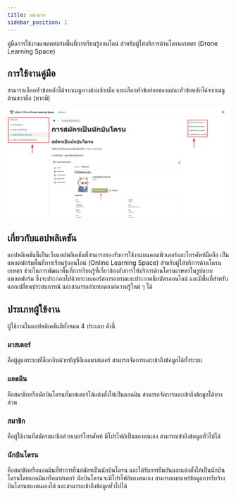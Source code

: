```yaml
---
title: หน้าแรก
sidebar_position: 1
---
```


คู่มือการใช้งานแพลตฟอร์มพื้นที่การเรียนรู้ออนไลน์ สําหรับผู้ให้บริการด้านโดรนเกษตร (Drone Learning Space)

## การใช้งานคู่มือ

สามารถเลือกหัวข้อหลักได้จากเมนูทางด้านซ้ายมือ และเลือกหัวข้อย่อยของแต่ละหัวข้อหลักได้จากเมนูด้านขวามือ (หากมี)

![การใช้งานคู่มือ](/img/docs/intro/1.png)

## เกี่ยวกับแอปพลิเคชัน

แอปพลิเคชันนี้เป็นเว็บแอปพลิเคชันที่สามารถรองรับการใช้งานบนคอมพิวเตอร์และโทรศัพท์มือถือ เป็นแพลตฟอร์มพื้นที่การเรียนรู้ออนไลน์ (Online Learning Space) สําหรับผู้ให้บริการด้านโดรนเกษตร ช่วยในการพัฒนาพื้นที่การเรียนรู้ที่เกี่ยวข้องกับการให้บริการด้านโดรนเกษตรในรูปแบบแพลตฟอร์ม ซึ่งจะประกอบไปด้วยระบบคอร์สการอบรมและประกาศนียบัตรออนไลน์ และมีพื้นที่สำหรับแลกเปลี่ยนประสบการณ์ และสามารถถ่ายทอดองค์ความรู้ใหม่ ๆ ได้

## ประเภทผู้ใช้งาน

ผู้ใช้งานในแอปพลิเคชันมีทั้งหมด 4 ประเภท ดังนี้

### มาสเตอร์

คือผู้ดูแลระบบที่ล็อกอินด้วยบัญชีอีเมลมาสเตอร์ สามารถจัดการและเข้าถึงข้อมูลได้ทั้งระบบ

### แอดมิน

คือสมาชิกหรือนักบินโดรนที่มาสเตอร์ได้แต่งตั้งให้เป็นแอดมิน สามารถจัดการและเข้าถึงข้อมูลได้บางส่วน

### สมาชิก

คือผู้ใช้งานที่สมัครสมาชิกด้วยเบอร์โทรศัพท์ มีโปรไฟล์เป็นของตนเอง สามารถเข้าถึงข้อมูลทั่วไปได้

### นักบินโดรน

คือสมาชิกหรือแอดมินที่ทำการยื่นสมัครเป็นนักบินโดรน และได้รับการยืนยันและแต่งตั้งให้เป็นนักบินโดรนโดยแอดมินหรือมาสเตอร์ นักบินโดรนจะมีโปรไฟล์ของตนเอง สามารถเผยแพร่ข้อมูลการรับจ้างบินโดรนของตนเองได้ และสามารถเข้าถึงข้อมูลทั่วไปได้
